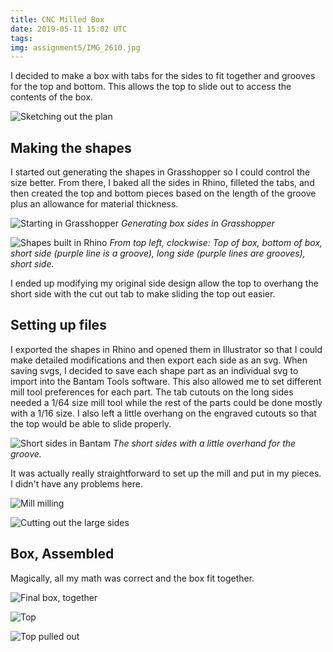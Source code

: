 ```yaml
---
title: CNC Milled Box
date: 2019-05-11 15:02 UTC
tags:
img: assignment5/IMG_2610.jpg
---
```


I decided to make a box with tabs for the sides to fit together and grooves for the top and bottom. This allows the top to slide out to access the contents of the box.

![Sketching out the plan](assignment5/IMG_2614.jpeg)

## Making the shapes

I started out generating the shapes in Grasshopper so I could control the size better. From there, I baked all the sides in Rhino, filleted the tabs, and then created the top and bottom pieces based on the length of the groove plus an allowance for material thickness.

![Starting in Grasshopper](assignment5/grasshopper.png)
_Generating box sides in Grasshopper_

![Shapes built in Rhino](assignment5/rhino.png)
_From top left, clockwise: Top of box, bottom of box, short side (purple line is a groove), long side (purple lines are grooves), short side._

I ended up modifying my original side design allow the top to overhang the short side with the cut out tab to make sliding the top out easier.

## Setting up files

I exported the shapes in Rhino and opened them in Illustrator so that I could make detailed modifications and then export each side as an svg. When saving svgs, I decided to save each shape part as an individual svg to import into the Bantam Tools software. This also allowed me to set different mill tool preferences for each part. The tab cutouts on the long sides needed a 1/64 size mill tool while the rest of the parts could be done mostly with a 1/16 size. I also left a little overhang on the engraved cutouts so that the top would be able to slide properly.

![Short sides in Bantam](assignment5/bantam.png)
_The short sides with a little overhand for the groove._

It was actually really straightforward to set up the mill and put in my pieces. I didn't have any problems here.

![Mill milling](assignment5/IMG_2608.jpg)

![Cutting out the large sides](assignment5/IMG_2607.jpg)

## Box, Assembled

Magically, all my math was correct and the box fit together. <i class="em em-tada"></i>

![Final box, together](assignment5/IMG_2609.jpg)

![Top](assignment5/IMG_2610.jpg)

![Top pulled out](assignment5/IMG_2611.jpg)
